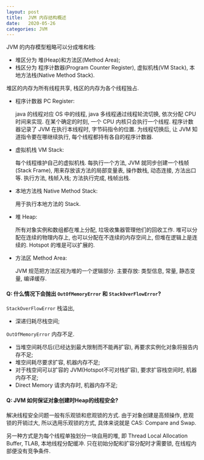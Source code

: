 ```yaml
---
layout: post
title:  JVM 内存结构概述
date:   2020-05-26
categories: JVM
---
```


JVM 的内存模型粗略可以分成堆和栈:
* 堆区分为 堆(Heap)和方法区(Method Area);
* 栈区分为 程序计数器(Program Counter Register), 虚拟机栈(VM Stack), 本地方法栈(Native Method Stack).

堆区的内存为所有线程共享, 栈区的内存为各个线程独占.


* 程序计数器 PC Register:

	java 的线程对应 OS 中的线程, java 多线程通过线程轮流切换, 依次分配 CPU 时间来实现.
	在某个确定的时刻, 一个 CPU 内核只会执行一个线程.
	程序计数器记录了 JVM 在执行本线程时, 字节码指令的位置. 
	为线程切换后, 让 JVM 知道指令要在哪继续执行, 每个线程都持有各自的程序计数器.

* 虚拟机栈 VM Stack:
	
	每个线程维护自己的虚拟机栈. 
	每执行一个方法, JVM 就同步创建一个栈帧(Stack Frame), 用来存放该方法的局部变量表, 操作数栈, 动态连接, 方法出口等.
	执行方法, 栈帧入栈; 方法执行完成, 栈帧出栈.

* 本地方法栈 Native Method Stack:
	
	用于执行本地方法的 Stack.

* 堆 Heap:
	
	所有对象实例和数组都在堆上分配, 垃圾收集器管理他们的回收工作.
	堆可以分配在连续的物理内存上, 也可以分配在不连续的内存空间上, 但堆在逻辑上是连续的.
	Hotspot 的堆是可以扩展的.

* 方法区 Method Area:

	JVM 规范把方法区视为堆的一个逻辑部分. 
	主要存放: 类型信息, 常量, 静态变量, 编译缓存.


#### Q: 什么情况下会抛出 `OutOfMemoryError` 和 `StackOverFlowError`?

`StackOverFlowError` 栈溢出, 
* 深递归耗尽栈空间;

`OutOfMemoryError` 内存不足. 
* 当堆空间耗尽后(已经达到最大限制而不能再扩容), 再要求实例化对象将报告内存不足;
* 堆空间耗尽要求扩容, 机器内存不足;
* 对于栈空间可以扩容的 JVM(Hotspot不可对栈扩容), 要求扩容栈空间时, 机器内存不足;
* Direct Memory 请求内存时, 机器内存不足;

#### Q: JVM 如何保证对象创建时Heap的线程安全?

解决线程安全问题一般有乐观锁和悲观锁的方式.
由于对象创建是高频操作, 悲观锁的开销过大, 所以选用乐观锁的方式, 具体来说就是 CAS: Compare and Swap.

另一种方式是为每个线程单独划分一块自用的堆, 即 Thread Local Allocation Buffer, TLAB, 本地线程分配缓冲.
只在初始分配和扩容分配时才需要锁, 在线程内部便没有竞争条件.
